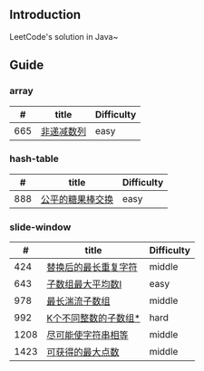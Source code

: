 ## Introduction
LeetCode's solution in Java~

## Guide
### array
|  #     | title                                                                                                                                                 |       Difficulty |
|  ----  | ----                                                                                                                                                  | ----             |
| 665    | [非递减数列](https://github.com/Marshal1996/LeetCode-Java/blob/master/docs/array/CheckPossibility.md)                                                  |easy

### hash-table
|  #     | title                                                                                                                                                 |       Difficulty |
|  ----  | ----                                                                                                                                                  | ----             |
| 888    | [公平的糖果棒交换](https://github.com/Marshal1996/LeetCode-Java/blob/master/docs/hashtable/FairCandySwap.md)                                            |easy

### slide-window
|  #     | title                                                                                                                                                  |       Difficulty |
|  ----  | ----                                                                                                                                                   | ----             |
| 424    | [替换后的最长重复字符](https://github.com/Marshal1996/LeetCode-Java/blob/master/docs/slidewindow/CharacterReplacement.md)                                  |middle  
| 643    | [子数组最大平均数I](https://github.com/Marshal1996/LeetCode-Java/blob/master/docs/slidewindow/FindMaxAverage.md)                                        |easy  
| 978    | [最长湍流子数组](https://github.com/Marshal1996/LeetCode-Java/blob/master/docs/slidewindow/MaxTurbulenceSize.md)                                        |middle  
| 992    | [K个不同整数的子数组*](https://github.com/Marshal1996/LeetCode-Java/blob/master/docs/slidewindow/SubArraysWithKDistinct.md)                              |hard  
| 1208   | [尽可能使字符串相等](https://github.com/Marshal1996/LeetCode-Java/blob/master/docs/slidewindow/EqualSubstring.md)                                        |middle  
| 1423   | [可获得的最大点数](https://github.com/Marshal1996/LeetCode-Java/blob/master/docs/slidewindow/MaxScore.md)                                                 |middle  


